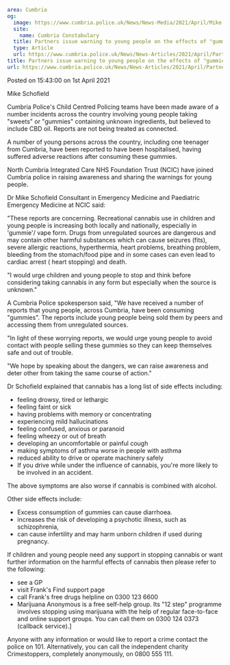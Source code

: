 ```yaml
area: Cumbria
og:
  image: https://www.cumbria.police.uk/News/News-Media/2021/April/Mike-Schofieldpng.png
  site:
    name: Cumbria Constabulary
  title: Partners issue warning to young people on the effects of "gummies" containing CBD oil
  type: Article
  url: https://www.cumbria.police.uk/News/News-Articles/2021/April/Partners-issue-warning-to-young-people-on-the-effects-of-gummies-containing-CBD-oil.aspx
title: Partners issue warning to young people on the effects of "gummies" containing CBD oil
url: https://www.cumbria.police.uk/News/News-Articles/2021/April/Partners-issue-warning-to-young-people-on-the-effects-of-gummies-containing-CBD-oil.aspx
```

Posted on 15:43:00 on 1st April 2021

Mike Schofield

Cumbria Police's Child Centred Policing teams have been made aware of a number incidents across the country involving young people taking "sweets" or "gummies" containing unknown ingredients, but believed to include CBD oil. Reports are not being treated as connected.

A number of young persons across the country, including one teenager from Cumbria, have been reported to have been hospitalised, having suffered adverse reactions after consuming these gummies.

North Cumbria Integrated Care NHS Foundation Trust (NCIC) have joined Cumbria police in raising awareness and sharing the warnings for young people.

Dr Mike Schofield Consultant in Emergency Medicine and Paediatric Emergency Medicine at NCIC said:

"These reports are concerning. Recreational cannabis use in children and young people is increasing both locally and nationally, especially in 'gummie'/ vape form. Drugs from unregulated sources are dangerous and may contain other harmful substances which can cause seizures (fits), severe allergic reactions, hyperthermia, heart problems, breathing problem, bleeding from the stomach/food pipe and in some cases can even lead to cardiac arrest ( heart stopping) and death.

"I would urge children and young people to stop and think before considering taking cannabis in any form but especially when the source is unknown."

A Cumbria Police spokesperson said, "We have received a number of reports that young people, across Cumbria, have been consuming "gummies". The reports include young people being sold them by peers and accessing them from unregulated sources.

"In light of these worrying reports, we would urge young people to avoid contact with people selling these gummies so they can keep themselves safe and out of trouble.

"We hope by speaking about the dangers, we can raise awareness and deter other from taking the same course of action."

Dr Schofield explained that cannabis has a long list of side effects including:

 * feeling drowsy, tired or lethargic
 * feeling faint or sick
 * having problems with memory or concentrating
 * experiencing mild hallucinations
 * feeling confused, anxious or paranoid
 * feeling wheezy or out of breath
 * developing an uncomfortable or painful cough
 * making symptoms of asthma worse in people with asthma
 * reduced ability to drive or operate machinery safely
 * If you drive while under the influence of cannabis, you're more likely to be involved in an accident.

The above symptoms are also worse if cannabis is combined with alcohol.

Other side effects include:

 * Excess consumption of gummies can cause diarrhoea.
 * increases the risk of developing a psychotic illness, such as schizophrenia,
 * can cause infertility and may harm unborn children if used during pregnancy.

If children and young people need any support in stopping cannabis or want further information on the harmful effects of cannabis then please refer to the following:

 * see a GP
 * visit Frank's Find support page
 * call Frank's free drugs helpline on 0300 123 6600
 * Marijuana Anonymous is a free self-help group. Its "12 step" programme involves stopping using marijuana with the help of regular face-to-face and online support groups. You can call them on 0300 124 0373 (callback service).]

Anyone with any information or would like to report a crime contact the police on 101\. Alternatively, you can call the independent charity Crimestoppers, completely anonymously, on 0800 555 111.
